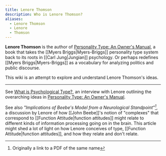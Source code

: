 ```yaml
---
title: Lenore Thomson
description: Who is Lenore Thomson?
aliases:
  - Lenore Thomson
  - Lenore
  - Thomson
---
```


**Lenore Thomson** is the author of [Personality Type: An Owner's Manual](https://www.amazon.com/Personality-Type-Practical-Understanding-Yourself-ebook/dp/B00KLFBMKG), a book that takes the [[Myers Briggs|Myers-Briggs]] personality type system back to its roots in [[Carl Jung|Jungian]] psychology. Or perhaps redefines [[Myers Briggs|Myers-Briggs]] as a vocabulary for analyzing politics and public discourse.

This wiki is an attempt to explore and understand Lenore Thomson's ideas.

---

See [What is Psychological Type?](https://www.personalitypathways.com/thomson/index.html), an interview with Lenore outlining the overarching ideas in [Personality Type: An Owner's Manual](https://www.amazon.com/Personality-Type-Practical-Understanding-Yourself-ebook/dp/B00KLFBMKG).

See also _"Implications of Beebe's Model from a Neurological Standpoint"[^1]_, a discussion by Lenore of how [[John Beebe]]'s notion of "complexes" that correspond to [[Function Attitude|function attitudes]] might relate to different kinds of information processing going on in the brain. This article might shed a lot of light on how Lenore conceives of type, [[Function Attitude|function attitudes]], and how they relate and don't relate.

[^1]: Originally a link to a PDF of the same name
